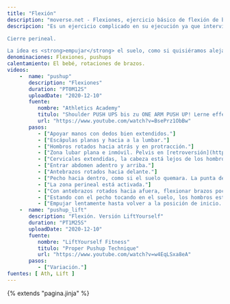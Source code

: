 ```yaml
---
title: "Flexión"
description: "moverse.net - Flexiones, ejercicio básico de flexión de brazos"
descripcion: "Es un ejercicio complicado en su ejecución ya que intervienen muchas cadenas musculares. Pegar bien los codos a los costados. Los hombros deben estar rotados hacia atrás y en protracción. La zona dorsal se redondea. Las escápulas bajan hacia la lumbar, se abren arriba y se cierran abajo,

Cierre perineal.

La idea es <strong>empujar</strong> el suelo, como si quisiéramos alejarnos de él metiendo el esternón."
denominaciones: Flexiones, pushups
calentamiento: El bebé, rotaciones de brazos.
videos: 
    -  name: "pushup"
       description: "Flexiones"
       duration: "PT0M12S"
       uploadDate: "2020-12-10"
       fuente: 
          nombre: "Athletics Academy"
          titulo: "Shoulder PUSH UPS bis zu ONE ARM PUSH UP! Lerne effektive Push-Übungen aus dem Movement Bereich"
          url: "https://www.youtube.com/watch?v=BsePrz1ObBw"
       pasos:
          - ["Apoyar manos con dedos bien extendidos."]
          - ["Escápulas planas y hacia a la lumbar."]
          - ["Hombros rotados hacia atrás y en protracción."]
          - ["Zona lubar plana e inmóvil. Pelvis en [retroversión](https://www.youtube.com/watch?v=DjsXp4_Tnmw).Tensamos glúteos durante todo el ejercicio."] 
          - ["Cervicales extendidas, la cabeza está lejos de los hombros."]
          - ["Entrar abdomen adentro y arriba."]
          - ["Antebrazos rotados hacia delante."]
          - ["Pecho hacia dentro, como si el suelo quemara. La punta del esternón se hunde y va hacia la espalda. La zona dorsal se redondea."]
          - ["La zona perineal está activada."]
          - ["Con antebrazos rotados hacia afuera, flexionar brazos poco a poco hasta tocar con la nariz o el pecho en el suelo. Nada más en el cuerpo debe moverse."]
          - ["Estando con el pecho tocando en el suelo, los hombros están en retracción."]
          - ["Empujar lentamente hasta volver a la posición de inicio. Los hombros se estiran en protracción."]
    -  name: "pushup_lift"
       description: "Flexión. Versión LiftYourself"
       duration: "PT1M25S"
       uploadDate: "2020-12-10"
       fuente: 
          nombre: "LiftYourself Fitness"
          titulo: "Proper Pushup Technique"
          url: "https://www.youtube.com/watch?v=w4EqLSxa8eA"
       pasos:
          - ["Variación."]
fuentes: [ Ath, Lift ]
---
```

{% extends "pagina.jinja" %}
